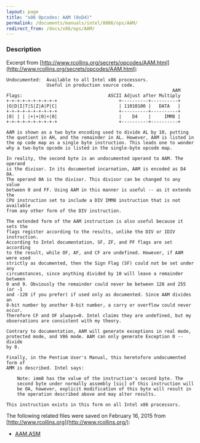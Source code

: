 ```yaml
---
layout: page
title: "x86 Opcodes: AAM (0xD4)"
permalink: /documents/manuals/intel/8086/ops/AAM/
redirect_from: /docs/x86/ops/AAM/
---
```


### Description

Excerpt from [http://www.rcollins.org/secrets/opcodes/AAM.html](http://www.rcollins.org/secrets/opcodes/AAM.html):

	Undocumented:  Available to all Intel x86 processors.
	               Useful in production source code.
	                                                              AAM
	Flags:                                ASCII Adjust after Multiply
	+-+-+-+-+-+-+-+-+-+                       +----------+----------+
	|O|D|I|T|S|Z|A|P|C|                       | 11010100 |   DATA   |
	+-+-+-+-+-+-+-+-+-+                       +----------+----------+
	|0| | | |+|+|0|+|0|                       |    D4    |     IMM8 |
	+-+-+-+-+-+-+-+-+-+                       +----------+----------+
	
	AAM is shown as a two byte encoding used to divide AL by 10, putting
	the quotient in AH, and the remainder in AL. However, AAM is listed in
	the op code map as a single byte instruction. This leads one to wonder
	why a two-byte opcode is listed in the single-byte opcode map.
	
	In reality, the second byte is an undocumented operand to AAM. The operand
	is the divisor. In its documented incarnation, AAM is encoded as D4 0A.
	The operand 0A is the divisor. This divisor can be changed to any value
	between 0 and FF. Using AAM in this manner is useful -- as it extends the
	CPU instruction set to include a DIV IMM8 instruction that is not available
	from any other form of the DIV instruction.
	
	The extended form of the AAM instruction is also useful because it sets the
	flags register according to the results, unlike the DIV or IDIV instruction.
	According to Intel documentation, SF, ZF, and PF flags are set according
	to the result, while OF, AF, and CF are undefined. However, if AAM were used
	strictly as documented, then the Sign Flag (SF) could not be set under any
	circumstances, since anything divided by 10 will leave a remainder between
	0 and 9. Obviously the remainder could never be between 128 and 255 (or -1
	and -128 if you prefer) if used only as documented. Since AAM divides an
	8-bit number by another 8-bit number, a carry or overflow could never occur.
	Therefore CF and OF always=0. Intel claims they are undefined, but my
	observations are consistent with my theory.
	
	Contrary to documentation, AAM will generate exceptions in real mode,
	protected mode, and V86 mode. AAM can only generate Exception 0 -- divide
	by 0.
	
	Finally, in the Pentium User's Manual, this heretofore undocumented form of
	AMM is described. Intel says:
	
		Note: imm8 has the value of the instruction's second byte. The
		second byte under normally assembly [sic] of this instruction will
		be 0A, however, explicit modification of this byte will result in
		the operation described above and may alter results.
	
	This instruction exists in this form on all Intel x86 processors.

The following related files were saved on February 16, 2015 from [http://www.rcollins.org](http://www.rcollins.org/):

* [AAM.ASM](AAM.ASM)
